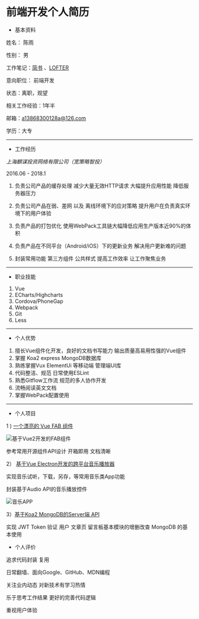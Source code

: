 # 前端开发个人简历

- 基本资料 

姓名： 陈雨 

性别： 男 

工作笔记：[简书](http://www.jianshu.com/u/83a662ade058) 、[LOFTER](http://chenyu0577.lofter.com/) 

意向职位： 前端开发 

状态：离职，观望  

相关工作经验：1年半  

邮箱：a13868300128a@126.com

学历：大专

****
- 工作经历  


 *上海麒谋投资网络有限公司（宽策略智投）* 

 2016.06 - 2018.1

 1. 负责公司产品的缓存处理 减少大量无效HTTP请求 大幅提升应用性能 降低服务器压力

 2. 负责公司产品在弱、差网 以及 离线环境下的应对策略 提升用户在负责真实环境下的用户体验

 3. 负责产品的打包优化 使用WebPack工具链大幅降低应用生产版本近90%的体积

 4. 负责产品在不同平台（Android/iOS）下的更新业务 解决用户更新难的问题

 5. 封装常用功能 第三方组件 公共样式  提高工作效率 让工作聚焦业务

****

- 职业技能
 1. Vue
 2. ECharts/Highcharts
 3. Cordova/PhoneGap
 4. Webpack
 5. Git
 6. Less

****
- 个人优势
1. 擅长Vue组件化开发，良好的文档书写能力 输出质量高易用性强的Vue组件
2. 掌握 Koa2 express MongoDB数据库
3. 熟练掌握Vux ElementUi 等移动端 管理端UI库
4. 代码整洁、规范 日常使用ESLint
5. 熟悉Gitflow工作流 规范的多人协作开发
6. 流畅阅读英文文档 
7. 掌握WebPack配置使用
****
- 个人项目 

1 ) [一个漂亮的 Vue FAB 组件](https://github.com/a62527776a/vue-fab)  

![基于Vue2开发的FAB组件](http://upload-images.jianshu.io/upload_images/5738345-0e673f9e9c8b7366?imageMogr2/auto-orient/strip)

参考常用开源组件API设计 开箱即用 文档清晰

2） [基于Vue Electron开发的跨平台音乐播放器](https://github.com/a62527776a/music-player) 

实现音乐试听，下载，另存，等常用音乐类App功能 

封装基于Audio API的音乐播放控件

![音乐APP](http://upload-images.jianshu.io/upload_images/5738345-1a8c31adc23c9ce0.gif?imageMogr2/auto-orient/strip)


3）[基于Koa2 MongoDB的Server端 API](https://github.com/a62527776a/myblog) 

实现 JWT Token 验证
用户 文章页 留言板基本模块的增删改查
MongoDB 的基本使用


- 个人评价 

追求代码封装 复用 

日常翻墙、面向Google、GitHub、MDN编程 

关注业内动态 对新技术有学习热情 

乐于思考工作结果 更好的完善代码逻辑  

重视用户体验  


